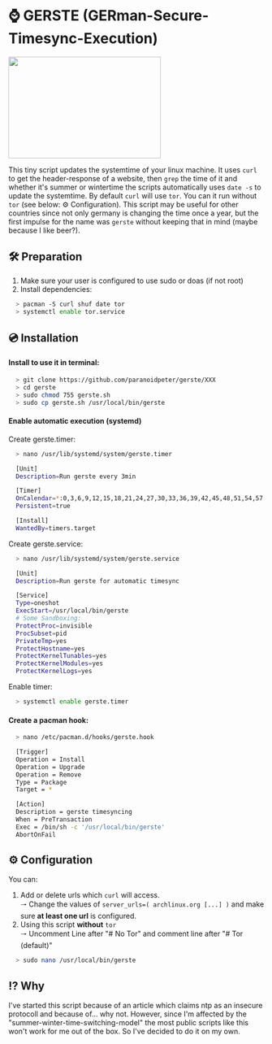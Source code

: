 # :watch: GERSTE (GERman-Secure-Timesync-Execution)
<img src="https://i.ibb.co/DbXkYy3/barley-field-8230-960-720.jpg" width="300" height="200">

This tiny script updates the systemtime of your linux machine. It uses ```curl``` to get the header-response of a website, then ```grep``` the time of it and whether it's summer or wintertime the scripts automatically uses ```date -s``` to update the systemtime. By default ```curl``` will use ```tor```. You can it run without ```tor``` (see below: :gear: Configuration). This script may be useful for other countries since not only germany is changing the time once a year, but the first impulse for the name was ```gerste``` without keeping that in mind (maybe because I like beer?).

## :hammer_and_wrench: Preparation
 1. Make sure your user is configured to use sudo or doas (if not root)
 2. Install dependencies:
```bash
  > pacman -S curl shuf date tor
  > systemctl enable tor.service
```

## :cd: Installation
#### Install to use it in terminal:
```bash
  > git clone https://github.com/paranoidpeter/gerste/XXX
  > cd gerste
  > sudo chmod 755 gerste.sh
  > sudo cp gerste.sh /usr/local/bin/gerste
```
#### Enable automatic execution (systemd)
Create gerste.timer:
```bash
  > nano /usr/lib/systemd/system/gerste.timer
```
```bash
  [Unit]
  Description=Run gerste every 3min

  [Timer]
  OnCalendar=*:0,3,6,9,12,15,18,21,24,27,30,33,36,39,42,45,48,51,54,57
  Persistent=true

  [Install]
  WantedBy=timers.target
```
Create gerste.service:
```bash
  > nano /usr/lib/systemd/system/gerste.service
```
```bash
  [Unit]
  Description=Run gerste for automatic timesync

  [Service]
  Type=oneshot
  ExecStart=/usr/local/bin/gerste
  # Some Sandboxing:
  ProtectProc=invisible
  ProcSubset=pid
  PrivateTmp=yes
  ProtectHostname=yes
  ProtectKernelTunables=yes
  ProtectKernelModules=yes
  ProtectKernelLogs=yes
```
Enable timer:
```bash
  > systemctl enable gerste.timer
```

#### Create a pacman hook:
```bash
  > nano /etc/pacman.d/hooks/gerste.hook
```
```bash
  [Trigger]
  Operation = Install
  Operation = Upgrade
  Operation = Remove
  Type = Package
  Target = *

  [Action]
  Description = gerste timesyncing
  When = PreTransaction
  Exec = /bin/sh -c '/usr/local/bin/gerste'
  AbortOnFail
```


## :gear: Configuration
You can:
  1. Add or delete urls which ```curl``` will access.<br>
     🠒 Change the values of ```server_urls=( archlinux.org [...] )``` and make sure **at least one url** is configured.<br>
  2. Using this script **without** ```tor```<br>
     🠒 Uncomment Line after "# No Tor" and comment line after "# Tor (default)"<br>
```bash
  > sudo nano /usr/local/bin/gerste
```

## :interrobang: Why
I've started this script because of an article which claims ntp as an insecure protocoll and because of... why not. However, since I'm affected by the "summer-winter-time-switching-model" the most public scripts like this won't work for me out of the box. So I've decided to do it on my own.
